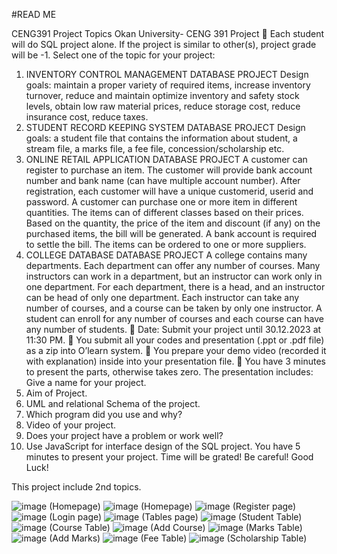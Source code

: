 #READ ME

CENG391 Project Topics
Okan University- CENG 391 Project
 Each student will do SQL project alone.
If the project is similar to other(s), project grade will be -1. 
Select one of the topic for your project:
1. INVENTORY CONTROL MANAGEMENT DATABASE PROJECT
 Design goals: maintain a proper variety of required items, increase inventory turnover, reduce and maintain 
optimize inventory and safety stock levels, obtain low raw material prices, reduce storage cost, reduce insurance 
cost, reduce taxes.
2. STUDENT RECORD KEEPING SYSTEM DATABASE PROJECT
Design goals: a student file that contains the information about student, a stream file, a marks file, a fee 
file, concession/scholarship etc.
3. ONLINE RETAIL APPLICATION DATABASE PROJECT
A customer can register to purchase an item. The customer will provide bank account number and bank name (can 
have multiple account number). After registration, each customer will have a unique customerid, userid and 
password. A customer can purchase one or more item in different quantities. The items can of different classes 
based on their prices. Based on the quantity, the price of the item and discount (if any) on the purchased items, 
the bill will be generated. A bank account is required to settle the bill. The items can be ordered to one or more 
suppliers.
4. COLLEGE DATABASE DATABASE PROJECT
A college contains many departments. Each department can offer any number of courses. Many instructors can 
work in a department, but an instructor can work only in one department. For each department, there is a head, 
and an instructor can be head of only one department. Each instructor can take any number of courses, and a 
course can be taken by only one instructor. A student can enroll for any number of courses and each course can 
have any number of students.
 Date: Submit your project until 30.12.2023 at 11:30 PM.
 You submit all your codes and presentation (.ppt or .pdf file) as a zip into O’learn system.
 You prepare your demo video (recorded it with explanation) inside into your presentation file.
 You have 3 minutes to present the parts, otherwise takes zero.
The presentation includes:
Give a name for your project.
1. Aim of Project.
2. UML and relational Schema of the project.
3. Which program did you use and why?
4. Video of your project.
5. Does your project have a problem or work well?
6. Use JavaScript for interface design of the SQL project.
You have 5 minutes to present your project. Time will be grated! Be careful!
Good Luck!

This project include 2nd topics.

![image](https://github.com/SaSaSaBo/Project-CENG31/assets/110893411/f7ce7902-b875-4522-8fce-758cb29981d6)
(Homepage)
![image](https://github.com/SaSaSaBo/Project-CENG31/assets/110893411/7794ddf3-75c4-4ef6-acb4-eaf7b8969496)
(Homepage)
![image](https://github.com/SaSaSaBo/Project-CENG31/assets/110893411/a9ec8fc8-9cc4-4b4a-8620-b27c1bb9a41e)
(Register page)
![image](https://github.com/SaSaSaBo/Project-CENG31/assets/110893411/9bf43e9f-7b14-4bb9-934a-fe3c1ef3b192)
(Login page)
![image](https://github.com/SaSaSaBo/Project-CENG31/assets/110893411/811f72b8-bbea-42d9-a62d-7129b9e4a420)
(Tables page)
![image](https://github.com/SaSaSaBo/Project-CENG31/assets/110893411/24ad033c-19f2-4177-a807-f80c45edd4f6)
(Student Table)
![image](https://github.com/SaSaSaBo/Project-CENG31/assets/110893411/c9897cb1-1055-43de-8234-ca224018064e)
(Course Table)
![image](https://github.com/SaSaSaBo/Project-CENG31/assets/110893411/b3591931-5ee8-4601-b40a-fc129894f6c5)
(Add Course)
![image](https://github.com/SaSaSaBo/Project-CENG31/assets/110893411/d8c1283d-b905-448a-8ab7-1e8a43044b9b)
(Marks Table)
![image](https://github.com/SaSaSaBo/Project-CENG31/assets/110893411/c0b44b0f-f8df-4885-ad00-ceed07214a3b)
(Add Marks)
![image](https://github.com/SaSaSaBo/Project-CENG31/assets/110893411/d46fbaa3-ed97-4438-885e-3d68c4d546a2)
(Fee Table)
![image](https://github.com/SaSaSaBo/Project-CENG31/assets/110893411/e7dd6d2b-3540-4f07-a635-0717a9dbdfaa)
(Scholarship Table)
